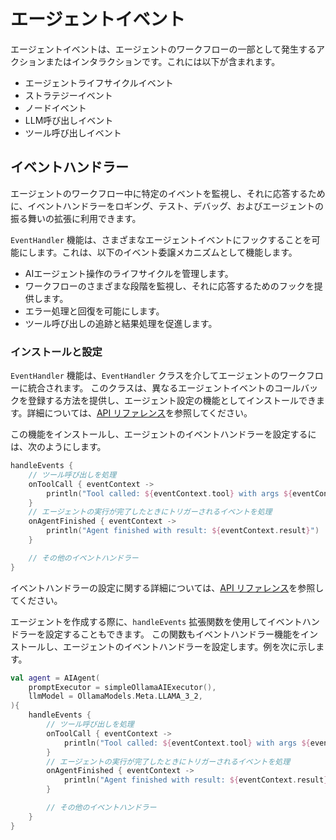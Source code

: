 # エージェントイベント

エージェントイベントは、エージェントのワークフローの一部として発生するアクションまたはインタラクションです。これには以下が含まれます。

- エージェントライフサイクルイベント
- ストラテジーイベント
- ノードイベント
- LLM呼び出しイベント
- ツール呼び出しイベント

## イベントハンドラー

エージェントのワークフロー中に特定のイベントを監視し、それに応答するために、イベントハンドラーをロギング、テスト、デバッグ、およびエージェントの振る舞いの拡張に利用できます。

`EventHandler` 機能は、さまざまなエージェントイベントにフックすることを可能にします。これは、以下のイベント委譲メカニズムとして機能します。

- AIエージェント操作のライフサイクルを管理します。
- ワークフローのさまざまな段階を監視し、それに応答するためのフックを提供します。
- エラー処理と回復を可能にします。
- ツール呼び出しの追跡と結果処理を促進します。

<!--## Key components

The EventHandler entity consists of five main handler types:

- Initialization handler that executes at the initialization of an agent run
- Result handler that processes successful results from agent operations
- Error handler that handles exceptions and errors that occur during execution
- Tool call listener that notifies when a tool is about to be invoked
- Tool result listener that processes the results after a tool has been called-->

### インストールと設定

`EventHandler` 機能は、`EventHandler` クラスを介してエージェントのワークフローに統合されます。
このクラスは、異なるエージェントイベントのコールバックを登録する方法を提供し、エージェント設定の機能としてインストールできます。詳細については、[API リファレンス](https://api.koog.ai/agents/agents-features/agents-features-event-handler/ai.koog.agents.local.features.eventHandler.feature/-event-handler/index.html)を参照してください。

この機能をインストールし、エージェントのイベントハンドラーを設定するには、次のようにします。

<!--- INCLUDE
import ai.koog.agents.core.agent.AIAgent
import ai.koog.agents.features.eventHandler.feature.handleEvents
import ai.koog.prompt.executor.llms.all.simpleOllamaAIExecutor
import ai.koog.prompt.llm.OllamaModels

val agent = AIAgent(
    promptExecutor = simpleOllamaAIExecutor(),
    llmModel = OllamaModels.Meta.LLAMA_3_2,
) {
-->
<!--- SUFFIX
}
-->

```kotlin
handleEvents {
    // ツール呼び出しを処理
    onToolCall { eventContext ->
        println("Tool called: ${eventContext.tool} with args ${eventContext.toolArgs}")
    }
    // エージェントの実行が完了したときにトリガーされるイベントを処理
    onAgentFinished { eventContext ->
        println("Agent finished with result: ${eventContext.result}")
    }

    // その他のイベントハンドラー
}
```
<!--- KNIT example-events-01.kt -->

イベントハンドラーの設定に関する詳細については、[API リファレンス](https://api.koog.ai/agents/agents-features/agents-features-event-handler/ai.koog.agents.local.features.eventHandler.feature/-event-handler-config/index.html)を参照してください。

エージェントを作成する際に、`handleEvents` 拡張関数を使用してイベントハンドラーを設定することもできます。
この関数もイベントハンドラー機能をインストールし、エージェントのイベントハンドラーを設定します。例を次に示します。

<!--- INCLUDE
import ai.koog.agents.core.agent.AIAgent
import ai.koog.agents.features.eventHandler.feature.handleEvents
import ai.koog.prompt.executor.llms.all.simpleOllamaAIExecutor
import ai.koog.prompt.llm.OllamaModels
-->
```kotlin
val agent = AIAgent(
    promptExecutor = simpleOllamaAIExecutor(),
    llmModel = OllamaModels.Meta.LLAMA_3_2,
){
    handleEvents {
        // ツール呼び出しを処理
        onToolCall { eventContext ->
            println("Tool called: ${eventContext.tool} with args ${eventContext.toolArgs}")
        }
        // エージェントの実行が完了したときにトリガーされるイベントを処理
        onAgentFinished { eventContext ->
            println("Agent finished with result: ${eventContext.result}")
        }

        // その他のイベントハンドラー
    }
}
```
<!--- KNIT example-events-02.kt -->